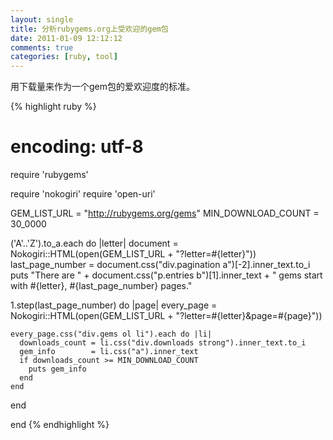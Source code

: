 ```yaml
---
layout: single
title: 分析rubygems.org上受欢迎的gem包
date: 2011-01-09 12:12:12
comments: true
categories: [ruby, tool]
---
```


用下载量来作为一个gem包的爱欢迎度的标准。

{% highlight ruby %}
# encoding: utf-8
require 'rubygems'

require 'nokogiri'
require 'open-uri'

GEM_LIST_URL = "http://rubygems.org/gems"
MIN_DOWNLOAD_COUNT = 30_0000

('A'..'Z').to_a.each do |letter|
  document = Nokogiri::HTML(open(GEM_LIST_URL + "?letter=#{letter}"))
  last_page_number =  document.css("div.pagination a")[-2].inner_text.to_i
  puts "There are " + document.css("p.entries b")[1].inner_text + " gems start with #{letter}, #{last_page_number} pages."


  1.step(last_page_number) do |page|
    every_page = Nokogiri::HTML(open(GEM_LIST_URL + "?letter=#{letter}&page=#{page}"))

    every_page.css("div.gems ol li").each do |li|
      downloads_count = li.css("div.downloads strong").inner_text.to_i
      gem_info        = li.css("a").inner_text
      if downloads_count >= MIN_DOWNLOAD_COUNT
        puts gem_info
      end
    end
  end

end
{% endhighlight %}